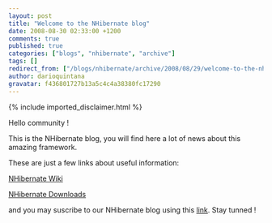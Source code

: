 ```yaml
---
layout: post
title: "Welcome to the NHibernate blog"
date: 2008-08-30 02:33:00 +1200
comments: true
published: true
categories: ["blogs", "nhibernate", "archive"]
tags: []
redirect_from: ["/blogs/nhibernate/archive/2008/08/29/welcome-to-the-nhibernate-blog.aspx"]
author: darioquintana
gravatar: f436801727b13a5c4c4a38380fc17290
---
```

{% include imported_disclaimer.html %}
<p>Hello community !</p>
<p>This is the NHibernate blog, you will find here a lot of news about this amazing framework. </p>
<p>These are just a few links about useful information: </p>
<p><a href="/wikis/">NHibernate Wiki</a></p>
<p><a href="/media/">NHibernate Downloads</a></p>
<p>and you may suscribe to our NHibernate blog using this <a href="http://feeds.feedburner.com/NHibernateBlog">link</a>. Stay tunned !</p>
